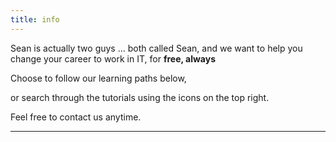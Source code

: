 ```yaml
---
title: info
---
```


Sean is actually two guys ... both called Sean, and we want to help you change your career to work in IT, for **free, always**

Choose to follow our learning paths below,

or search through the tutorials using the icons on the top right.

Feel free to contact us anytime.

___
